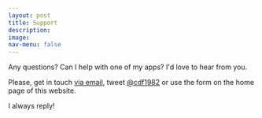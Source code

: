 ```yaml
---
layout: post
title: Support
description:
image:
nav-menu: false
---
```

Any questions? Can I help with one of my apps? I'd love to hear from you.

Please, get in touch [via email](mailto:support@cdf1982.com), tweet [@cdf1982](https://twitter.com/cdf1982) or use the form on the home page of this website.

I always reply!